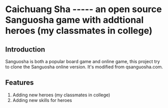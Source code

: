 Caichuang Sha  ----- an open source Sanguosha game with addtional heroes (my classmates in college)
==========

Introduction
----------

Sanguosha is both a popular board game and online game,
this project try to clone the Sanguosha online version.
It's modified from qsanguosha.com. 

Features
----------

1. Adding new heroes (my classmates in college)
2. Adding new skills for heroes

